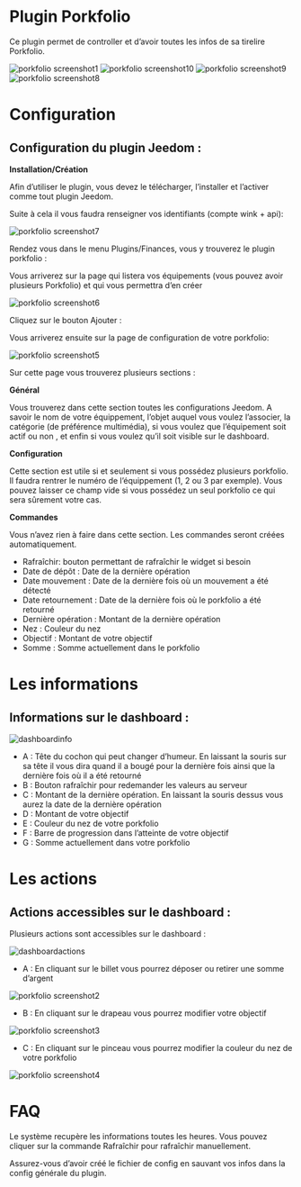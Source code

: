 # Plugin Porkfolio 

Ce plugin permet de controller et d’avoir toutes les infos de sa tirelire Porkfolio.

![porkfolio screenshot1](../images/porkfolio_screenshot1.jpg)
![porkfolio screenshot10](../images/porkfolio_screenshot10.jpg)
![porkfolio screenshot9](../images/porkfolio_screenshot9.jpg)
![porkfolio screenshot8](../images/porkfolio_screenshot8.jpg)

# Configuration 

## Configuration du plugin Jeedom : 

**Installation/Création**

Afin d’utiliser le plugin, vous devez le télécharger, l’installer et l’activer comme tout plugin Jeedom.

Suite à cela il vous faudra renseigner vos identifiants (compte wink + api):

![porkfolio screenshot7](../images/porkfolio_screenshot7.jpg)

Rendez vous dans le menu Plugins/Finances, vous y trouverez le plugin porkfolio :

Vous arriverez sur la page qui listera vos équipements (vous pouvez avoir plusieurs Porkfolio) et qui vous permettra d’en créer

![porkfolio screenshot6](../images/porkfolio_screenshot6.jpg)

Cliquez sur le bouton Ajouter :

Vous arriverez ensuite sur la page de configuration de votre porkfolio:

![porkfolio screenshot5](../images/porkfolio_screenshot5.jpg)

Sur cette page vous trouverez plusieurs sections :

**Général**

Vous trouverez dans cette section toutes les configurations Jeedom. A savoir le nom de votre équippement, l’objet auquel vous voulez l’associer, la catégorie (de préférence multimédia), si vous voulez que l’équipement soit actif ou non , et enfin si vous voulez qu’il soit visible sur le dashboard.

**Configuration**

Cette section est utile si et seulement si vous possédez plusieurs porkfolio. Il faudra rentrer le numéro de l’équippement (1, 2 ou 3 par exemple). Vous pouvez laisser ce champ vide si vous possédez un seul porkfolio ce qui sera sûrement votre cas.

**Commandes**

Vous n’avez rien à faire dans cette section. Les commandes seront créées automatiquement.

-   Rafraîchir: bouton permettant de rafraîchir le widget si besoin
-   Date de dépôt : Date de la dernière opération
-   Date mouvement : Date de la dernière fois où un mouvement a été détecté
-   Date retournement : Date de la dernière fois où le porkfolio a été retourné
-   Dernière opération : Montant de la dernière opération
-   Nez : Couleur du nez
-   Objectif : Montant de votre objectif
-   Somme : Somme actuellement dans le porkfolio

# Les informations 

## Informations sur le dashboard : 

![dashboardinfo](../images/dashboardinfo.jpg)

-   A : Tête du cochon qui peut changer d’humeur. En laissant la souris sur sa tête il vous dira quand il a bougé pour la dernière fois ainsi que la dernière fois où il a été retourné
-   B : Bouton rafraîchir pour redemander les valeurs au serveur
-   C : Montant de la dernière opération. En laissant la souris dessus vous aurez la date de la dernière opération
-   D : Montant de votre objectif
-   E : Couleur du nez de votre porkfolio
-   F : Barre de progression dans l’atteinte de votre objectif
-   G : Somme actuellement dans votre porkfolio

# Les actions 

## Actions accessibles sur le dashboard : 

Plusieurs actions sont accessibles sur le dashboard :

![dashboardactions](../images/dashboardactions.jpg)

-   A : En cliquant sur le billet vous pourrez déposer ou retirer une somme d’argent

![porkfolio screenshot2](../images/porkfolio_screenshot2.jpg)

-   B : En cliquant sur le drapeau vous pourrez modifier votre objectif

![porkfolio screenshot3](../images/porkfolio_screenshot3.jpg)

-   C : En cliquant sur le pinceau vous pourrez modifier la couleur du nez de votre porkfolio

![porkfolio screenshot4](../images/porkfolio_screenshot4.jpg)

# FAQ 

Le système recupère les informations toutes les heures. Vous pouvez cliquer sur la commande Rafraîchir pour rafraîchir manuellement.

Assurez-vous d’avoir créé le fichier de config en sauvant vos infos dans la config générale du plugin.
